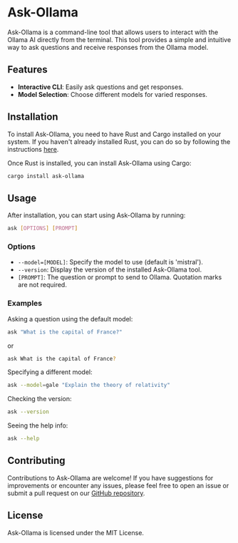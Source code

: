 # Ask-Ollama

Ask-Ollama is a command-line tool that allows users to interact with the Ollama AI directly from the terminal. This tool provides a simple and intuitive way to ask questions and receive responses from the Ollama model.

## Features

- **Interactive CLI**: Easily ask questions and get responses.
- **Model Selection**: Choose different models for varied responses.

## Installation

To install Ask-Ollama, you need to have Rust and Cargo installed on your system. If you haven't already installed Rust, you can do so by following the instructions [here](https://www.rust-lang.org/tools/install).

Once Rust is installed, you can install Ask-Ollama using Cargo:

```sh
cargo install ask-ollama
```

## Usage

After installation, you can start using Ask-Ollama by running:

```sh
ask [OPTIONS] [PROMPT]
```

### Options

- `--model=[MODEL]`: Specify the model to use (default is 'mistral').
- `--version`: Display the version of the installed Ask-Ollama tool.
- `[PROMPT]`: The question or prompt to send to Ollama. Quotation marks are not required.

### Examples

Asking a question using the default model:

```sh
ask "What is the capital of France?"
```
or
```sh
ask What is the capital of France?
```

Specifying a different model:

```sh
ask --model=gale "Explain the theory of relativity"
```

Checking the version:

```sh
ask --version
```

Seeing the help info:
```sh
ask --help
```

## Contributing

Contributions to Ask-Ollama are welcome! If you have suggestions for improvements or encounter any issues, please feel free to open an issue or submit a pull request on our [GitHub repository](https://github.com/HarrisonHemstreet/ask-ollama).

## License

Ask-Ollama is licensed under the MIT License.
